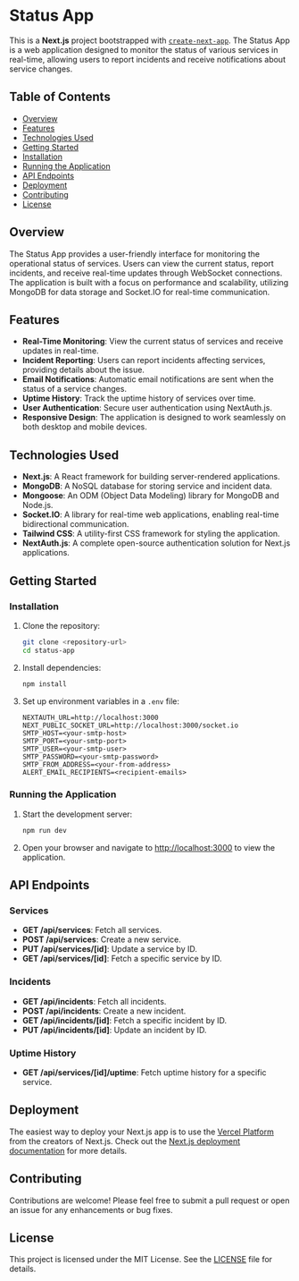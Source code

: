 # Status App

This is a **Next.js** project bootstrapped with [`create-next-app`](https://github.com/vercel/next.js/tree/canary/packages/create-next-app). The Status App is a web application designed to monitor the status of various services in real-time, allowing users to report incidents and receive notifications about service changes.

## Table of Contents

- [Overview](#overview)
- [Features](#features)
- [Technologies Used](#technologies-used)
- [Getting Started](#getting-started)
- [Installation](#installation)
- [Running the Application](#running-the-application)
- [API Endpoints](#api-endpoints)
- [Deployment](#deployment)
- [Contributing](#contributing)
- [License](#license)

## Overview

The Status App provides a user-friendly interface for monitoring the operational status of services. Users can view the current status, report incidents, and receive real-time updates through WebSocket connections. The application is built with a focus on performance and scalability, utilizing MongoDB for data storage and Socket.IO for real-time communication.

## Features

- **Real-Time Monitoring**: View the current status of services and receive updates in real-time.
- **Incident Reporting**: Users can report incidents affecting services, providing details about the issue.
- **Email Notifications**: Automatic email notifications are sent when the status of a service changes.
- **Uptime History**: Track the uptime history of services over time.
- **User Authentication**: Secure user authentication using NextAuth.js.
- **Responsive Design**: The application is designed to work seamlessly on both desktop and mobile devices.

## Technologies Used

- **Next.js**: A React framework for building server-rendered applications.
- **MongoDB**: A NoSQL database for storing service and incident data.
- **Mongoose**: An ODM (Object Data Modeling) library for MongoDB and Node.js.
- **Socket.IO**: A library for real-time web applications, enabling real-time bidirectional communication.
- **Tailwind CSS**: A utility-first CSS framework for styling the application.
- **NextAuth.js**: A complete open-source authentication solution for Next.js applications.

## Getting Started

### Installation

1. Clone the repository:
   ```bash
   git clone <repository-url>
   cd status-app
   ```

2. Install dependencies:
   ```bash
   npm install
   ```

3. Set up environment variables in a `.env` file:
   ```
   NEXTAUTH_URL=http://localhost:3000
   NEXT_PUBLIC_SOCKET_URL=http://localhost:3000/socket.io
   SMTP_HOST=<your-smtp-host>
   SMTP_PORT=<your-smtp-port>
   SMTP_USER=<your-smtp-user>
   SMTP_PASSWORD=<your-smtp-password>
   SMTP_FROM_ADDRESS=<your-from-address>
   ALERT_EMAIL_RECIPIENTS=<recipient-emails>
   ```

### Running the Application

1. Start the development server:
   ```bash
   npm run dev
   ```

2. Open your browser and navigate to [http://localhost:3000](http://localhost:3000) to view the application.

## API Endpoints

### Services

- **GET /api/services**: Fetch all services.
- **POST /api/services**: Create a new service.
- **PUT /api/services/[id]**: Update a service by ID.
- **GET /api/services/[id]**: Fetch a specific service by ID.

### Incidents

- **GET /api/incidents**: Fetch all incidents.
- **POST /api/incidents**: Create a new incident.
- **GET /api/incidents/[id]**: Fetch a specific incident by ID.
- **PUT /api/incidents/[id]**: Update an incident by ID.

### Uptime History

- **GET /api/services/[id]/uptime**: Fetch uptime history for a specific service.

## Deployment

The easiest way to deploy your Next.js app is to use the [Vercel Platform](https://vercel.com/new?utm_medium=default-template&filter=next.js&utm_source=create-next-app&utm_campaign=create-next-app-readme) from the creators of Next.js. Check out the [Next.js deployment documentation](https://nextjs.org/docs/app/building-your-application/deploying) for more details.

## Contributing

Contributions are welcome! Please feel free to submit a pull request or open an issue for any enhancements or bug fixes.

## License

This project is licensed under the MIT License. See the [LICENSE](LICENSE) file for details.